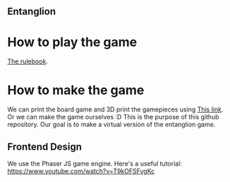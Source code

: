 ## Entanglion

# How to play the game

[The rulebook](https://github.com/Entanglion/entanglion/tree/master/game).

# How to make the game

We can print the board game and 3D print the gamepieces using [This link](https://github.com/Entanglion/entanglion/tree/master/assets).
Or we can make the game ourselves :D
This is the purpose of this github repository. Our goal is to make a virtual version of the entanglion game.

## Frontend Design
We use the Phaser JS game engine. Here's a useful tutorial:
https://www.youtube.com/watch?v=T9kOFSFvgKc
